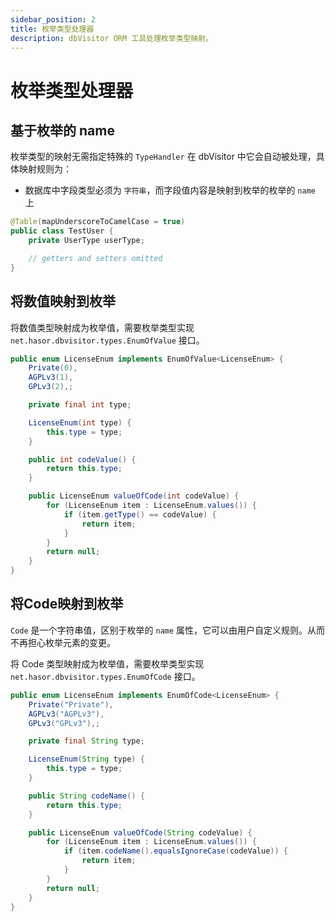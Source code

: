 ```yaml
---
sidebar_position: 2
title: 枚举类型处理器
description: dbVisitor ORM 工具处理枚举类型映射。
---
```


# 枚举类型处理器

## 基于枚举的 name

枚举类型的映射无需指定特殊的 `TypeHandler` 在 dbVisitor 中它会自动被处理，具体映射规则为：
- 数据库中字段类型必须为 `字符串`，而字段值内容是映射到枚举的枚举的 `name` 上

```java {3}
@Table(mapUnderscoreToCamelCase = true)
public class TestUser {
    private UserType userType;

    // getters and setters omitted
}
```

## 将数值映射到枚举

将数值类型映射成为枚举值，需要枚举类型实现 `net.hasor.dbvisitor.types.EnumOfValue` 接口。

```java
public enum LicenseEnum implements EnumOfValue<LicenseEnum> {
    Private(0),
    AGPLv3(1),
    GPLv3(2),;

    private final int type;

    LicenseEnum(int type) {
        this.type = type;
    }

    public int codeValue() {
        return this.type;
    }

    public LicenseEnum valueOfCode(int codeValue) {
        for (LicenseEnum item : LicenseEnum.values()) {
            if (item.getType() == codeValue) {
                return item;
            }
        }
        return null;
    }
}
```

## 将Code映射到枚举

`Code` 是一个字符串值，区别于枚举的 `name` 属性，它可以由用户自定义规则。从而不再担心枚举元素的变更。

将 Code 类型映射成为枚举值，需要枚举类型实现 `net.hasor.dbvisitor.types.EnumOfCode` 接口。

```java
public enum LicenseEnum implements EnumOfCode<LicenseEnum> {
    Private("Private"),
    AGPLv3("AGPLv3"),
    GPLv3("GPLv3"),;

    private final String type;

    LicenseEnum(String type) {
        this.type = type;
    }

    public String codeName() {
        return this.type;
    }

    public LicenseEnum valueOfCode(String codeValue) {
        for (LicenseEnum item : LicenseEnum.values()) {
            if (item.codeName().equalsIgnoreCase(codeValue)) {
                return item;
            }
        }
        return null;
    }
}
```